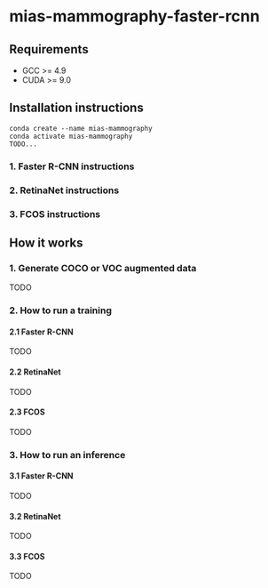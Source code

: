 # mias-mammography-faster-rcnn

## Requirements

- GCC >= 4.9
- CUDA >= 9.0

## Installation instructions

```
conda create --name mias-mammography
conda activate mias-mammography
TODO...
```

### 1. Faster R-CNN instructions

### 2. RetinaNet instructions

### 3. FCOS instructions

## How it works

### 1. Generate COCO or VOC augmented data
TODO

### 2. How to run a training

#### 2.1 Faster R-CNN
TODO

#### 2.2 RetinaNet
TODO

#### 2.3 FCOS
TODO

### 3. How to run an inference

#### 3.1 Faster R-CNN
TODO

#### 3.2 RetinaNet
TODO

#### 3.3 FCOS
TODO

